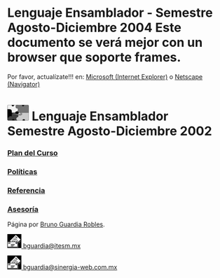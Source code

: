  Lenguaje Ensamblador - Semestre Agosto-Diciembre 2004   Este documento se verá mejor con un browser que soporte frames. 
================================================================

Por favor, actualízate!!! en: [Microsoft (Internet Explorer)](http://www.microsoft.com/ie) o [Netscape (Navigator) ](http://www.netscape.com)

![](../images/ASM/asm.jpg) Lenguaje Ensamblador Semestre Agosto-Diciembre 2002
============================================================================================================================================================

  ### [Plan del Curso](planvirt.md) 

### [Políticas](Politicv.md)

### [Referencia](refer.md) 

### [Asesoría](mailto:bguardia@campus.ccm.itesm.mx) 

   

Página por [Bruno Guardia Robles](../index.md). 

[ ![Correo](../images/mail.gif) bguardia@itesm.mx](mailto:bguardia@campus.ccm.itesm.mx)

[ ![Correo](../images/mail.gif) bguardia@sinergia-web.com.mx](mailto:bguardia@sinergia-web.com.mx)

  